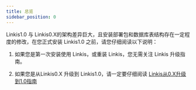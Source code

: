 ```yaml
---
title: 总览
sidebar_position: 0
---
```

Linkis1.0 与 Linkis0.X的架构差异巨大，且安装部署包和数据库表结构存在一定程度的修改，在您正式安装 Linkis1.0 之前，请您仔细阅读以下说明：

1. 如果您是第一次安装使用 Linkis，或重装 Linkis，您无需关注 Linkis 升级指南。

2. 如果您是从Linkis0.X 升级到 Linkis1.0，请一定要仔细阅读 [Linkis从0.X升级到1.0指南](upgrade_from_0.X_to_1.0_guide)